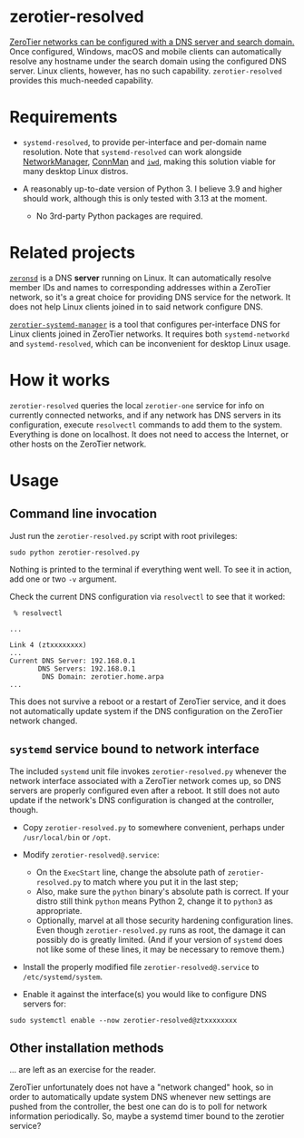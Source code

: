# zerotier-resolved

[ZeroTier networks can be configured with a DNS server and search domain.](https://docs.zerotier.com/dns-management)
Once configured, Windows, macOS and mobile clients can automatically resolve any hostname under the search domain using the configured DNS server.
Linux clients, however, has no such capability.
`zerotier-resolved` provides this much-needed capability.


# Requirements

- `systemd-resolved`, to provide per-interface and per-domain name resolution.
Note that `systemd-resolved` can work alongside [NetworkManager](https://wiki.archlinux.org/title/NetworkManager#systemd-resolved),
[ConnMan](https://wiki.archlinux.org/title/ConnMan#Using_systemd-resolved)
and [`iwd`](https://wiki.archlinux.org/title/Iwd#Select_DNS_manager),
making this solution viable for many desktop Linux distros.

- A reasonably up-to-date version of Python 3. I believe 3.9 and higher should work, although this is only tested with 3.13 at the moment.

  - No 3rd-party Python packages are required.


# Related projects

[`zeronsd`](https://github.com/zerotier/zeronsd) is a DNS **server** running on Linux.
It can automatically resolve member IDs and names to corresponding addresses within a ZeroTier network,
so it's a great choice for providing DNS service for the network.
It does not help Linux clients joined in to said network configure DNS.

[`zerotier-systemd-manager`](https://github.com/zerotier/zerotier-systemd-manager) is a tool that configures per-interface DNS for Linux clients joined in ZeroTier networks.
It requires both `systemd-networkd` and `systemd-resolved`,
which can be inconvenient for desktop Linux usage.


# How it works

`zerotier-resolved` queries the local `zerotier-one` service for info on currently connected networks,
and if any network has DNS servers in its configuration,
execute `resolvectl` commands to add them to the system.
Everything is done on localhost.
It does not need to access the Internet,
or other hosts on the ZeroTier network.


# Usage

## Command line invocation

Just run the `zerotier-resolved.py` script with root privileges:

```shell
sudo python zerotier-resolved.py
```

Nothing is printed to the terminal if everything went well.
To see it in action, add one or two `-v` argument.

Check the current DNS configuration via `resolvectl` to see that it worked:

```shell
 % resolvectl

...

Link 4 (ztxxxxxxxx)
...
Current DNS Server: 192.168.0.1
       DNS Servers: 192.168.0.1
        DNS Domain: zerotier.home.arpa
...

```

This does not survive a reboot or a restart of ZeroTier service,
and it does not automatically update system if the DNS configuration on the ZeroTier network changed.

## `systemd` service bound to network interface

The included `systemd` unit file invokes `zerotier-resolved.py` whenever the network interface associated with a ZeroTier network comes up,
so DNS servers are properly configured even after a reboot.
It still does not auto update if the network's DNS configuration is changed at the controller, though.

- Copy `zerotier-resolved.py` to somewhere convenient,
perhaps under `/usr/local/bin` or `/opt`.

- Modify `zerotier-resolved@.service`:
  - On the `ExecStart` line, change the absolute path of `zerotier-resolved.py` to match where you put it in the last step;
  - Also, make sure the `python` binary's absolute path is correct.
  If your distro still think `python` means Python 2,
  change it to `python3` as appropriate.
  - Optionally, marvel at all those security hardening configuration lines.
  Even though `zerotier-resolved.py` runs as root,
  the damage it can possibly do is greatly limited.
  (And if your version of `systemd` does not like some of these lines,
  it may be necessary to remove them.)

- Install the properly modified file `zerotier-resolved@.service` to `/etc/systemd/system`.

- Enable it against the interface(s) you would like to configure DNS servers for:

```shell
sudo systemctl enable --now zerotier-resolved@ztxxxxxxxx
```

## Other installation methods

... are left as an exercise for the reader.

ZeroTier unfortunately does not have a "network changed" hook,
so in order to automatically update system DNS whenever new settings are pushed from the controller,
the best one can do is to poll for network information periodically.
So, maybe a systemd timer bound to the zerotier service?
